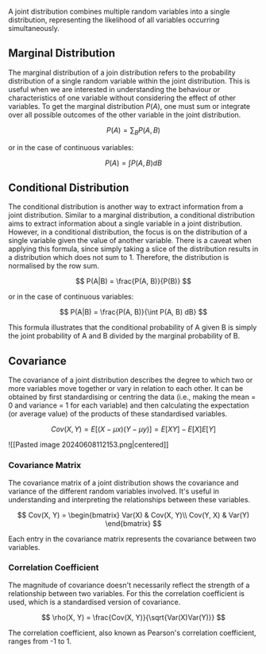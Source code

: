 A joint distribution combines multiple random variables into a single distribution, representing the likelihood of all variables occurring simultaneously.
## Marginal Distribution
The marginal distribution of a join distribution refers to the probability distribution of a single random variable within the joint distribution. This is useful when we are interested in understanding the behaviour or characteristics of one variable without considering the effect of other variables. To get the marginal distribution $P (A)$, one must sum or integrate over all possible outcomes of the other variable in the joint distribution. 

$$
P(A) = \sum_{B} P(A, B)
$$

or in the case of continuous variables:

$$
P(A) = \int P(A, B) dB
$$

## Conditional Distribution
The conditional distribution is another way to extract information from a joint distribution. Similar to a marginal distribution, a conditional distribution aims to extract information about a single variable in a joint distribution. However, in a conditional distribution, the focus is on the distribution of a single variable given the value of another variable. There is a caveat when applying this formula, since simply taking a slice of the distribution results in a distribution which does not sum to 1. Therefore, the distribution is normalised by the row sum. 

$$
P(A|B) = \frac{P(A, B)}{P(B)}
$$

or in the case of continuous variables:

$$
P(A|B) = \frac{P(A, B)}{\int P(A, B) dB}
$$

This formula illustrates that the conditional probability of A given B is simply the joint probability of A and B divided by the marginal probability of B.
## Covariance
The covariance of a joint distribution describes the degree to which two or more variables move together or vary in relation to each other. It can be obtained by first standardising or centring the data (i.e., making the mean = 0 and variance = 1 for each variable) and then calculating the expectation (or average value) of the products of these standardised variables.

$$
Cov(X, Y) = E[ (X - μx) (Y - μy) ] =  E[XY] - E [X]E[Y] 
$$

![[Pasted image 20240608112153.png|centered]]

### Covariance Matrix
The covariance matrix of a joint distribution shows the covariance and variance of the different random variables involved. It's useful in understanding and interpreting the relationships between these variables.

$$
Cov(X, Y) = 
\begin{bmatrix}
Var(X) & Cov(X, Y)\\
Cov(Y, X) & Var(Y)
\end{bmatrix}
$$

Each entry in the covariance matrix represents the covariance between two variables.
### Correlation Coefficient 
The magnitude of covariance doesn't necessarily reflect the strength of a relationship between two variables. For this the correlation coefficient is used, which is a standardised version of covariance. 

$$
\rho(X, Y) = \frac{Cov(X, Y)}{\sqrt{Var(X)Var(Y)}}
$$

The correlation coefficient, also known as Pearson's correlation coefficient, ranges from -1 to 1.